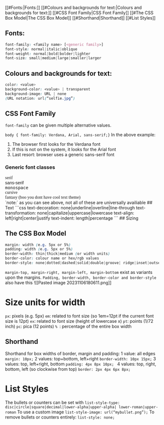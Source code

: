[[#Fonts:|Fonts:]]
[[#Colours and backgrounds for text:|Colours and backgrounds for text:]]
[[#CSS Font Family|CSS Font Family]]
[[#The CSS Box Model|The CSS Box Model]]
[[#Shorthand|Shorthand]]
[[#List Styles]]
## Fonts:
```css
font-family: <family name> [<generic family>]
font-style: normal|italic|oblique
font-weight: normal|bold|bolder|lighter
font-size: small|medium|large|smaller|larger
```
## Colours and backgrounds for text:
```css
color: <value>
background-color: <value> | transparent 
background-image: URL | none
(URL notation: url(“selfie.jpg”)
```
## CSS Font Family
`font-family` can be given multiple alternative values.

`body { font-family: Verdana, Arial, sans-serif;}`
In the above example:
1. The browser first looks for the Verdana font
2. If this is not on the system, it looks for the Arial font
3. Last resort: browser uses a generic sans-serif font
### Generic font classes
<div style = "font-family: serif"> serif </div><div style = "font-family: sans-serif"> sans-serif </div><div style = "font-family: monospace"> monospace </div><div style = "font-family: cursive"> cursive </div><div style = "font-family: fantasy"> fantasy (boo you dont have cool text theme)</div>
`note:` as you can see above, not all of these are universally availiable
## Text
```css
text-decoration: none|underline|overline|line-through
text-transformation: none|capitalize|uppercase|lowercase
text-align: left|right|center|justify
text-indent: length|percentage
```
## Sizing

## The CSS Box Model
```css
margin: width (e.g. 5px or 5%)
padding: width (e.g. 5px or 5%)
border-width: thin|thick|medium (or width units)
border-color: colour name or hex/rgb values
border-style: none|dotted|dashed|solid|double|groove| ridge|inset|outset
```

`margin-top, margin-right, margin-left, margin-bottom` exist as variants upon the margins. `Padding, border-width, border-color and border-style` also have this
![[Pasted image 20231106180611.png]]
# Size units for width
`px`: pixels (e.g. 5px)
`em`: related to font size (so 1em=12pt if the current font size is 12pt)
`ex`: related to font size (height of lowercase x)
`pt`: points (1/72 inch)
`pc`: pica (12 points)
`% `: percentage of the entire box width
## Shorthand
Shorthand for box widths of border, margin and padding:
1 value: all edges
	`margin: 10px;`
2 values: top+bottom, left+right
	`border-width: 10px 15px;`
3 values: top, left+right, bottom
	`padding: 4px 8px 10px; `
4 values: top, right, bottom, left (so clockwise from top)
	`border: 2px 4px 6px 8px;`
# List Styles
The bullets or counters can be set with
	`list-style-type: disc|circle|square|decimal|lower-alpha|upper-alpha| lower-roman|upper-roman`
To use a custom image
	`list-style-image: url(“mybullet.png”);`
To remove bullets or counters entirely:
	`list-style: none;`